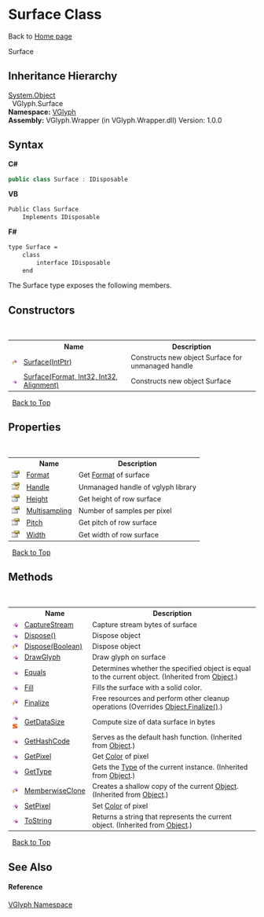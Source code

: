 # Surface Class
Back to <a href="Home.md">Home page</a> 

Surface


## Inheritance Hierarchy
<a href="http://msdn2.microsoft.com/en-us/library/e5kfa45b" target="_blank">System.Object</a><br />&nbsp;&nbsp;VGlyph.Surface<br />
**Namespace:**&nbsp;<a href="N_VGlyph.md">VGlyph</a><br />**Assembly:**&nbsp;VGlyph.Wrapper (in VGlyph.Wrapper.dll) Version: 1.0.0

## Syntax

**C#**<br />
``` C#
public class Surface : IDisposable
```

**VB**<br />
``` VB
Public Class Surface
	Implements IDisposable
```

**F#**<br />
``` F#
type Surface =  
    class
        interface IDisposable
    end
```

The Surface type exposes the following members.


## Constructors
&nbsp;<table><tr><th></th><th>Name</th><th>Description</th></tr><tr><td>![Protected method](media/protmethod.gif "Protected method")</td><td><a href="M_VGlyph_Surface__ctor.md">Surface(IntPtr)</a></td><td>
Constructs new object Surface for unmanaged handle</td></tr><tr><td>![Public method](media/pubmethod.gif "Public method")</td><td><a href="M_VGlyph_Surface__ctor_1.md">Surface(Format, Int32, Int32, Alignment)</a></td><td>
Constructs new object Surface</td></tr></table>&nbsp;
<a href="#surface-class">Back to Top</a>

## Properties
&nbsp;<table><tr><th></th><th>Name</th><th>Description</th></tr><tr><td>![Public property](media/pubproperty.gif "Public property")</td><td><a href="P_VGlyph_Surface_Format.md">Format</a></td><td>
Get <a href="P_VGlyph_Surface_Format.md">Format</a> of surface</td></tr><tr><td>![Protected property](media/protproperty.gif "Protected property")</td><td><a href="P_VGlyph_Surface_Handle.md">Handle</a></td><td>
Unmanaged handle of vglyph library</td></tr><tr><td>![Public property](media/pubproperty.gif "Public property")</td><td><a href="P_VGlyph_Surface_Height.md">Height</a></td><td>
Get height of row surface</td></tr><tr><td>![Public property](media/pubproperty.gif "Public property")</td><td><a href="P_VGlyph_Surface_Multisampling.md">Multisampling</a></td><td>
Number of samples per pixel</td></tr><tr><td>![Public property](media/pubproperty.gif "Public property")</td><td><a href="P_VGlyph_Surface_Pitch.md">Pitch</a></td><td>
Get pitch of row surface</td></tr><tr><td>![Public property](media/pubproperty.gif "Public property")</td><td><a href="P_VGlyph_Surface_Width.md">Width</a></td><td>
Get width of row surface</td></tr></table>&nbsp;
<a href="#surface-class">Back to Top</a>

## Methods
&nbsp;<table><tr><th></th><th>Name</th><th>Description</th></tr><tr><td>![Public method](media/pubmethod.gif "Public method")</td><td><a href="M_VGlyph_Surface_CaptureStream.md">CaptureStream</a></td><td>
Capture stream bytes of surface</td></tr><tr><td>![Public method](media/pubmethod.gif "Public method")</td><td><a href="M_VGlyph_Surface_Dispose.md">Dispose()</a></td><td>
Dispose object</td></tr><tr><td>![Protected method](media/protmethod.gif "Protected method")</td><td><a href="M_VGlyph_Surface_Dispose_1.md">Dispose(Boolean)</a></td><td>
Dispose object</td></tr><tr><td>![Public method](media/pubmethod.gif "Public method")</td><td><a href="M_VGlyph_Surface_DrawGlyph.md">DrawGlyph</a></td><td>
Draw glyph on surface</td></tr><tr><td>![Public method](media/pubmethod.gif "Public method")</td><td><a href="http://msdn2.microsoft.com/en-us/library/bsc2ak47" target="_blank">Equals</a></td><td>
Determines whether the specified object is equal to the current object.
 (Inherited from <a href="http://msdn2.microsoft.com/en-us/library/e5kfa45b" target="_blank">Object</a>.)</td></tr><tr><td>![Public method](media/pubmethod.gif "Public method")</td><td><a href="M_VGlyph_Surface_Fill.md">Fill</a></td><td>
Fills the surface with a solid color.</td></tr><tr><td>![Protected method](media/protmethod.gif "Protected method")</td><td><a href="M_VGlyph_Surface_Finalize.md">Finalize</a></td><td>
Free resources and perform other cleanup operations
 (Overrides <a href="http://msdn2.microsoft.com/en-us/library/4k87zsw7" target="_blank">Object.Finalize()</a>.)</td></tr><tr><td>![Public method](media/pubmethod.gif "Public method")![Static member](media/static.gif "Static member")</td><td><a href="M_VGlyph_Surface_GetDataSize.md">GetDataSize</a></td><td>
Compute size of data surface in bytes</td></tr><tr><td>![Public method](media/pubmethod.gif "Public method")</td><td><a href="http://msdn2.microsoft.com/en-us/library/zdee4b3y" target="_blank">GetHashCode</a></td><td>
Serves as the default hash function.
 (Inherited from <a href="http://msdn2.microsoft.com/en-us/library/e5kfa45b" target="_blank">Object</a>.)</td></tr><tr><td>![Public method](media/pubmethod.gif "Public method")</td><td><a href="M_VGlyph_Surface_GetPixel.md">GetPixel</a></td><td>
Get <a href="T_VGlyph_Color.md">Color</a> of pixel</td></tr><tr><td>![Public method](media/pubmethod.gif "Public method")</td><td><a href="http://msdn2.microsoft.com/en-us/library/dfwy45w9" target="_blank">GetType</a></td><td>
Gets the <a href="http://msdn2.microsoft.com/en-us/library/42892f65" target="_blank">Type</a> of the current instance.
 (Inherited from <a href="http://msdn2.microsoft.com/en-us/library/e5kfa45b" target="_blank">Object</a>.)</td></tr><tr><td>![Protected method](media/protmethod.gif "Protected method")</td><td><a href="http://msdn2.microsoft.com/en-us/library/57ctke0a" target="_blank">MemberwiseClone</a></td><td>
Creates a shallow copy of the current <a href="http://msdn2.microsoft.com/en-us/library/e5kfa45b" target="_blank">Object</a>.
 (Inherited from <a href="http://msdn2.microsoft.com/en-us/library/e5kfa45b" target="_blank">Object</a>.)</td></tr><tr><td>![Public method](media/pubmethod.gif "Public method")</td><td><a href="M_VGlyph_Surface_SetPixel.md">SetPixel</a></td><td>
Set <a href="T_VGlyph_Color.md">Color</a> of pixel</td></tr><tr><td>![Public method](media/pubmethod.gif "Public method")</td><td><a href="http://msdn2.microsoft.com/en-us/library/7bxwbwt2" target="_blank">ToString</a></td><td>
Returns a string that represents the current object.
 (Inherited from <a href="http://msdn2.microsoft.com/en-us/library/e5kfa45b" target="_blank">Object</a>.)</td></tr></table>&nbsp;
<a href="#surface-class">Back to Top</a>

## See Also


#### Reference
<a href="N_VGlyph.md">VGlyph Namespace</a><br />